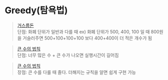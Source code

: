 # Greedy(탐욕법)

>[거스름돈](./exchange.py)<br>
단점: 화폐 단위가 일반과 다를 때 ex) 화폐 단위가 500, 400, 100 일 때 800원을 거슬러주면 500+100+100+100 보다 400+400이 더 적은 개수가 됨

>[큰 수의 법칙](./Rule_of_bigNum.py)<br>
단점: 너무 많은 수 + 큰 수가 나오면 실행시간이 길어짐

>[큰 수의 법칙](./Rule_of_bigNum02.py)<br>
장점: 큰 수를 다룰 때 졸다. 더해지는 규칙을 알면 쉽게 구현 가능